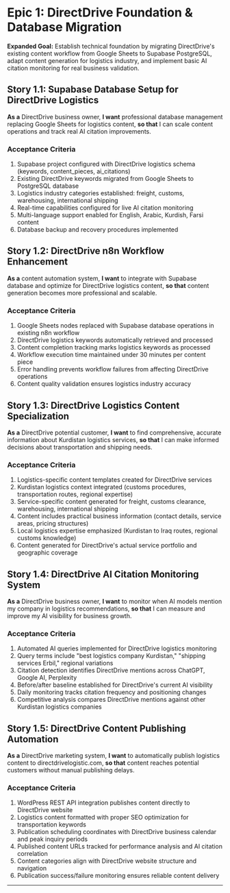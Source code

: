 # Epic 1: DirectDrive Foundation & Database Migration

**Expanded Goal:** Establish technical foundation by migrating DirectDrive's existing content workflow from Google Sheets to Supabase PostgreSQL, adapt content generation for logistics industry, and implement basic AI citation monitoring for real business validation.

## Story 1.1: Supabase Database Setup for DirectDrive Logistics
**As a** DirectDrive business owner,
**I want** professional database management replacing Google Sheets for logistics content,
**so that** I can scale content operations and track real AI citation improvements.

### Acceptance Criteria
1. Supabase project configured with DirectDrive logistics schema (keywords, content_pieces, ai_citations)
2. Existing DirectDrive keywords migrated from Google Sheets to PostgreSQL database
3. Logistics industry categories established: freight, customs, warehousing, international shipping
4. Real-time capabilities configured for live AI citation monitoring
5. Multi-language support enabled for English, Arabic, Kurdish, Farsi content
6. Database backup and recovery procedures implemented

## Story 1.2: DirectDrive n8n Workflow Enhancement
**As a** content automation system,
**I want** to integrate with Supabase database and optimize for DirectDrive logistics content,
**so that** content generation becomes more professional and scalable.

### Acceptance Criteria
1. Google Sheets nodes replaced with Supabase database operations in existing n8n workflow
2. DirectDrive logistics keywords automatically retrieved and processed
3. Content completion tracking marks logistics keywords as processed
4. Workflow execution time maintained under 30 minutes per content piece
5. Error handling prevents workflow failures from affecting DirectDrive operations
6. Content quality validation ensures logistics industry accuracy

## Story 1.3: DirectDrive Logistics Content Specialization
**As a** DirectDrive potential customer,
**I want** to find comprehensive, accurate information about Kurdistan logistics services,
**so that** I can make informed decisions about transportation and shipping needs.

### Acceptance Criteria
1. Logistics-specific content templates created for DirectDrive services
2. Kurdistan logistics context integrated (customs procedures, transportation routes, regional expertise)
3. Service-specific content generated for freight, customs clearance, warehousing, international shipping
4. Content includes practical business information (contact details, service areas, pricing structures)
5. Local logistics expertise emphasized (Kurdistan to Iraq routes, regional customs knowledge)
6. Content generated for DirectDrive's actual service portfolio and geographic coverage

## Story 1.4: DirectDrive AI Citation Monitoring System
**As a** DirectDrive business owner,
**I want** to monitor when AI models mention my company in logistics recommendations,
**so that** I can measure and improve my AI visibility for business growth.

### Acceptance Criteria
1. Automated AI queries implemented for DirectDrive logistics monitoring
2. Query terms include "best logistics company Kurdistan," "shipping services Erbil," regional variations
3. Citation detection identifies DirectDrive mentions across ChatGPT, Google AI, Perplexity
4. Before/after baseline established for DirectDrive's current AI visibility
5. Daily monitoring tracks citation frequency and positioning changes
6. Competitive analysis compares DirectDrive mentions against other Kurdistan logistics companies

## Story 1.5: DirectDrive Content Publishing Automation
**As a** DirectDrive marketing system,
**I want** to automatically publish logistics content to directdrivelogistic.com,
**so that** content reaches potential customers without manual publishing delays.

### Acceptance Criteria
1. WordPress REST API integration publishes content directly to DirectDrive website
2. Logistics content formatted with proper SEO optimization for transportation keywords
3. Publication scheduling coordinates with DirectDrive business calendar and peak inquiry periods
4. Published content URLs tracked for performance analysis and AI citation correlation
5. Content categories align with DirectDrive website structure and navigation
6. Publication success/failure monitoring ensures reliable content delivery

---
